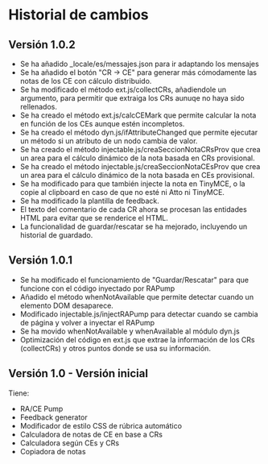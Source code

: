 # Historial de cambios

## Versión 1.0.2
- Se ha añadido _locale/es/messajes.json para ir adaptando los mensajes 
- Se ha añadido el botón "CR -> CE" para generar más cómodamente las notas de los CE con cálculo distribuido.
- Se ha modificado el método ext.js/collectCRs, añadiendole un argumento, para permitir que extraiga los CRs aunuqe no haya sido rellenados.
- Se ha creado el método ext.js/calcCEMark que permite calcular la nota en función de los CEs aunque estén incompletos.
- Se ha creado el método dyn.js/ifAttributeChanged que permite ejecutar un método si un atributo de un nodo cambia de valor.
- Se ha creado el método injectable.js/creaSeccionNotaCRsProv que crea un area para el cálculo dinámico de la nota basada en CRs provisional.
- Se ha creado el método injectable.js/creaSeccionNotaCEsProv que crea un area para el cálculo dinámico de la nota basada en CEs provisional.
- Se ha modificado para que también injecte la nota en TinyMCE, o la copie al clipboard en caso de que no esté ni Atto ni TinyMCE.
- Se ha modificado la plantilla de feedback.
- El texto del comentario de cada CR ahora se procesan las entidades HTML para evitar que se renderice el HTML.
- La funcionalidad de guardar/rescatar se ha mejorado, incluyendo un historial de guardado.

## Versión 1.0.1
- Se ha modificado el funcionamiento de "Guardar/Rescatar" para que funcione con el código inyectado por RAPump
- Añadido el método whenNotAvailable que permite detectar cuando un elemento DOM desaparece.
- Modificado injectable.js/injectRAPump para detectar cuando se cambia de página y volver a inyectar el RAPump
- Se ha movido whenNotAvailable y whenAvailable al módulo dyn.js
- Optimización del código en ext.js que extrae la información de los CRs (collectCRs) y otros puntos donde se usa su información.

## Versión 1.0 - Versión inicial
Tiene:
- RA/CE Pump
- Feedback generator
- Modificador de estilo CSS de rúbrica automático
- Calculadora de notas de CE en base a CRs
- Calculadora según CEs y CRs
- Copiadora de notas